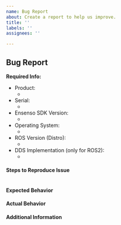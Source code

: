 ```yaml
---
name: Bug Report
about: Create a report to help us improve.
title: ''
labels: ''
assignees: ''

---
```


<!--
This repository's issue tracker is only intended for bugs related to the ROS driver.
For general questions, please ask on our community forum https://community.ensenso.com or contact the IDS support at https://en.ids-imaging.com/support.html in case you have confidential information to share.
-->

## Bug Report

**Required Info:**
- Product:
  - <!-- e.g. C57-8-S -->
- Serial:
  - <!-- Your camera's serial number -->
- Ensenso SDK Version:
  - <!-- Your installed Ensenso SDK Version (e.g. 3.6.1617) -->
- Operating System:
  - <!-- OS and version ( e.g. Windows 10, Ubuntu 22.04, ...) -->
- ROS Version (Distro):
  - <!-- Your used ROS version (e.g. ROS 1 (Noetic) or ROS 2 (Humble)) -->
- DDS Implementation (only for ROS2):
  - <!-- rmw_implementation used (e.g. Fast-RTPS, RTI Connext, etc -->

#### Steps to Reproduce Issue

<!-- Please provide detailed instructions on how to reproduce the issue you encountered. -->

```
```

#### Expected Behavior

#### Actual Behavior

#### Additional Information

<!-- Please provide additional useful information like ROS node logs, NxLib log files or screenshots. -->
